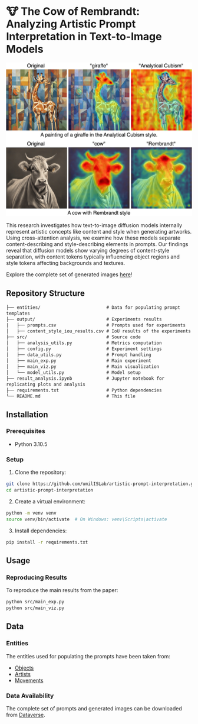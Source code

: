 # 🐮 The Cow of Rembrandt: Analyzing Artistic Prompt Interpretation in Text-to-Image Models

<p align="center"><img src="main-example.png" alt="Result Examples" width=800></p>

<!--- [![DOI](https://zenodo.org/badge/DOI/[DOI-NUMBER].svg)](https://doi.org/[DOI-NUMBER]) 
[![License: GPL v3](https://img.shields.io/badge/License-GPLv3-blue.svg)](https://www.gnu.org/licenses/gpl-3.0) -->

This research investigates how text-to-image diffusion models internally represent artistic concepts like content and style when generating artworks. Using cross-attention analysis, we examine how these models separate content-describing and style-describing elements in prompts. Our findings reveal that diffusion models show varying degrees of content-style separation, with content tokens typically influencing object regions and style tokens affecting backgrounds and textures.

Explore the complete set of generated images [here](https://thecowofrembrandt.islab.di.unimi.it/)!

## Repository Structure

```
├── entities/                         # Data for populating prompt templates
├── output/                           # Experiments results
|   ├── prompts.csv                   # Prompts used for experiments
│   ├── content_style_iou_results.csv # IoU results of the experiments
├── src/                              # Source code
│   ├── analysis_utils.py             # Metrics computation
│   ├── config.py                     # Experiment settings
│   ├── data_utils.py                 # Prompt handling
│   ├── main_exp.py                   # Main experiment
│   ├── main_viz.py                   # Main visualization
│   └── model_utils.py                # Model setup
├── result_analysis.ipynb             # Jupyter notebook for replicating plots and analysis
├── requirements.txt                  # Python dependencies
└── README.md                         # This file
```

## Installation

### Prerequisites

- Python 3.10.5

### Setup

1. Clone the repository:
```bash
git clone https://github.com/umilISLab/artistic-prompt-interpretation.git
cd artistic-prompt-interpretation
```

2. Create a virtual environment:
```bash
python -m venv venv
source venv/bin/activate  # On Windows: venv\Scripts\activate
```

3. Install dependencies:
```bash
pip install -r requirements.txt
```

## Usage

### Reproducing Results

To reproduce the main results from the paper:

```bash
python src/main_exp.py
python src/main_viz.py
```

## Data

### Entities

The entities used for populating the prompts have been taken from:
- [Objects](https://github.com/amikelive/coco-labels/blob/master/coco-labels-2014_2017.txt)
- [Artists](https://github.com/cs-chan/ArtGAN/blob/master/WikiArt%20Dataset/Artist/artist_class)
- [Movements](https://github.com/cs-chan/ArtGAN/blob/master/WikiArt%20Dataset/Style/style_class.txt)

### Data Availability

The complete set of prompts and generated images can be downloaded from [Dataverse](https://dataverse.unimi.it/dataset.xhtml?persistentId=doi:10.13130/RD_UNIMI/U9AZJI#).

<!-- ## Citation

If you use this code or find our work helpful, please cite:

```bibtex
@article{[citation-key],
  title={[Paper Title]},
  author={[Author Names]},
  journal={[Journal Name]},
  year={[Year]},
  volume={[Volume]},
  number={[Number]},
  pages={[Pages]},
  doi={[DOI]}
}
``` -->

